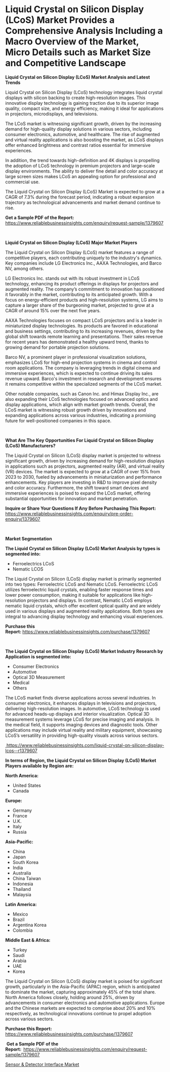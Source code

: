 <p><h1>Liquid Crystal on Silicon Display (LCoS) Market Provides a Comprehensive Analysis Including a Macro Overview of the Market, Micro Details such as Market Size and Competitive Landscape</h1></p><p><strong>Liquid Crystal on Silicon Display (LCoS) Market Analysis and Latest Trends</strong></p>
<p><p>Liquid Crystal on Silicon Display (LCoS) technology integrates liquid crystal displays with silicon backing to create high-resolution images. This innovative display technology is gaining traction due to its superior image quality, compact size, and energy efficiency, making it ideal for applications in projectors, microdisplays, and televisions.</p><p>The LCoS market is witnessing significant growth, driven by the increasing demand for high-quality display solutions in various sectors, including consumer electronics, automotive, and healthcare. The rise of augmented and virtual reality applications is also boosting the market, as LCoS displays offer enhanced brightness and contrast ratios essential for immersive experiences. </p><p>In addition, the trend towards high-definition and 4K displays is propelling the adoption of LCoS technology in premium projectors and large-scale display environments. The ability to deliver fine detail and color accuracy at large screen sizes makes LCoS an appealing option for professional and commercial use.</p><p>The Liquid Crystal on Silicon Display (LCoS) Market is expected to grow at a CAGR of 7.3% during the forecast period, indicating a robust expansion trajectory as technological advancements and market demand continue to rise.</p></p>
<p><strong>Get a Sample PDF of the Report:&nbsp;</strong> <a href="https://www.reliablebusinessinsights.com/enquiry/request-sample/1379607?utm_campaign=1789&utm_medium=2&utm_source=Github&utm_content=ia&utm_term=06042025&utm_id=liquid-crystal-on-silicon-display-lcos">https://www.reliablebusinessinsights.com/enquiry/request-sample/1379607</a></p>
<p>&nbsp;</p>
<p><strong>Liquid Crystal on Silicon Display (LCoS) Major Market Players</strong></p>
<p><p>The Liquid Crystal on Silicon Display (LCoS) market features a range of competitive players, each contributing uniquely to the industry's dynamics. Key companies include LG Electronics Inc., AAXA Technologies, and Barco NV, among others.</p><p>LG Electronics Inc. stands out with its robust investment in LCoS technology, enhancing its product offerings in displays for projectors and augmented reality. The company’s commitment to innovation has positioned it favorably in the market, contributing to its anticipated growth. With a focus on energy-efficient products and high-resolution systems, LG aims to capture a larger share of the burgeoning market, projected to grow at a CAGR of around 15% over the next five years.</p><p>AAXA Technologies focuses on compact LCoS projectors and is a leader in miniaturized display technologies. Its products are favored in educational and business settings, contributing to its increasing revenues, driven by the global shift towards remote learning and presentations. Their sales revenue for recent years has demonstrated a healthy upward trend, thanks to growing demand for portable projection solutions.</p><p>Barco NV, a prominent player in professional visualization solutions, emphasizes LCoS for high-end projection systems in cinema and control room applications. The company is leveraging trends in digital cinema and immersive experiences, which is expected to continue driving its sales revenue upward. Barco's investment in research and development ensures it remains competitive within the specialized segments of the LCoS market.</p><p>Other notable companies, such as Canon Inc. and Himax Display Inc., are also expanding their LCoS technologies focused on advanced optics and display applications, which align with market growth trends. Overall, the LCoS market is witnessing robust growth driven by innovations and expanding applications across various industries, indicating a promising future for well-positioned companies in this space.</p></p>
<p>&nbsp;</p>
<p><strong>What Are The Key Opportunities For Liquid Crystal on Silicon Display (LCoS) Manufacturers?</strong></p>
<p><p>The Liquid Crystal on Silicon (LCoS) display market is projected to witness significant growth, driven by increasing demand for high-resolution displays in applications such as projectors, augmented reality (AR), and virtual reality (VR) devices. The market is expected to grow at a CAGR of over 15% from 2023 to 2030, fueled by advancements in miniaturization and performance enhancements. Key players are investing in R&D to improve pixel density and color accuracy. Furthermore, the shift toward smart devices and immersive experiences is poised to expand the LCoS market, offering substantial opportunities for innovation and market penetration.</p></p>
<p><strong>Inquire or Share Your Questions If Any Before Purchasing This Report:</strong> <a href="https://www.reliablebusinessinsights.com/enquiry/pre-order-enquiry/1379607?utm_campaign=1789&utm_medium=2&utm_source=Github&utm_content=ia&utm_term=06042025&utm_id=liquid-crystal-on-silicon-display-lcos">https://www.reliablebusinessinsights.com/enquiry/pre-order-enquiry/1379607</a></p>
<p>&nbsp;</p>
<p><strong>Market Segmentation</strong></p>
<p><strong>The Liquid Crystal on Silicon Display (LCoS) Market Analysis by types is segmented into:</strong></p>
<p><ul><li>Ferroelectrics LCoS</li><li>Nematic LCOS</li></ul></p>
<p><p>The Liquid Crystal on Silicon (LCoS) display market is primarily segmented into two types: Ferroelectric LCoS and Nematic LCoS. Ferroelectric LCoS utilizes ferroelectric liquid crystals, enabling faster response times and lower power consumption, making it suitable for applications like high-resolution projectors and displays. In contrast, Nematic LCoS employs nematic liquid crystals, which offer excellent optical quality and are widely used in various displays and augmented reality applications. Both types are integral to advancing display technology and enhancing visual experiences.</p></p>
<p><strong>Purchase this Report:&nbsp;</strong><a href="https://www.reliablebusinessinsights.com/purchase/1379607?utm_campaign=1789&utm_medium=2&utm_source=Github&utm_content=ia&utm_term=06042025&utm_id=liquid-crystal-on-silicon-display-lcos">https://www.reliablebusinessinsights.com/purchase/1379607</a></p>
<p>&nbsp;</p>
<p><strong>The Liquid Crystal on Silicon Display (LCoS) Market Industry Research by Application is segmented into:</strong></p>
<p><ul><li>Consumer Electronics</li><li>Automotive</li><li>Optical 3D Measurement</li><li>Medical</li><li>Others</li></ul></p>
<p><p>The LCoS market finds diverse applications across several industries. In consumer electronics, it enhances displays in televisions and projectors, delivering high-resolution images. In automotive, LCoS technology is used for advanced heads-up displays and interior visualization. Optical 3D measurement systems leverage LCoS for precise imaging and analysis. In the medical field, it supports imaging devices and diagnostic tools. Other applications may include virtual reality and military equipment, showcasing LCoS’s versatility in providing high-quality visuals across various sectors.</p></p>
<p><a href="https://www.reliablebusinessinsights.com/liquid-crystal-on-silicon-display-lcos--r1379607?utm_campaign=1789&utm_medium=2&utm_source=Github&utm_content=ia&utm_term=06042025&utm_id=liquid-crystal-on-silicon-display-lcos">&nbsp;https://www.reliablebusinessinsights.com/liquid-crystal-on-silicon-display-lcos--r1379607</a></p>
<p><strong>In terms of Region, the Liquid Crystal on Silicon Display (LCoS) Market Players available by Region are:</strong></p>
<p>
    <p> <strong> North America: </strong>
        <ul>
            <li>United States</li>
            <li>Canada</li>
        </ul>
        </p> 
    <p> <strong> Europe: </strong>
        <ul>
            <li>Germany</li>
            <li>France</li>
            <li>U.K.</li>
            <li>Italy</li>
            <li>Russia</li>
        </ul>
        </p> 
    <p> <strong> Asia-Pacific: </strong>
        <ul>
            <li>China</li>
            <li>Japan</li>
            <li>South Korea</li>
            <li>India</li>
            <li>Australia</li>
            <li>China Taiwan</li>
            <li>Indonesia</li>
            <li>Thailand</li>
            <li>Malaysia</li>
        </ul>
        </p> 
    <p> <strong> Latin America: </strong>
        <ul>
            <li>Mexico</li>
            <li>Brazil</li>
            <li>Argentina Korea</li>
            <li>Colombia</li>
        </ul>
        </p> 
    <p> <strong> Middle East & Africa: </strong>
        <ul>
            <li>Turkey</li>
            <li>Saudi</li>
            <li>Arabia</li>
            <li>UAE</li>
            <li>Korea</li>
        </ul>
    </p>
    </p>
<p><p>The Liquid Crystal on Silicon (LCoS) display market is poised for significant growth, particularly in the Asia-Pacific (APAC) region, which is anticipated to dominate the market, capturing approximately 45% of the total share. North America follows closely, holding around 25%, driven by advancements in consumer electronics and automotive applications. Europe and the Chinese markets are expected to comprise about 20% and 10% respectively, as technological innovations continue to propel adoption across various sectors.</p></p>
<p><strong>Purchase this Report: </strong><a href="https://www.reliablebusinessinsights.com/purchase/1379607?utm_campaign=1789&utm_medium=2&utm_source=Github&utm_content=ia&utm_term=06042025&utm_id=liquid-crystal-on-silicon-display-lcos">https://www.reliablebusinessinsights.com/purchase/1379607</a></p>
<p>&nbsp;<strong>Get a Sample PDF of the Report:&nbsp;&nbsp;</strong><a href="https://www.reliablebusinessinsights.com/enquiry/request-sample/1379607?utm_campaign=1789&utm_medium=2&utm_source=Github&utm_content=ia&utm_term=06042025&utm_id=liquid-crystal-on-silicon-display-lcos">https://www.reliablebusinessinsights.com/enquiry/request-sample/1379607</a></p>
<p><strong></strong></p>
<p><p><a href="https://github.com/marlanamarvn/Market-Research-Report-List-1/blob/main/sensor-detector-interface-market.md?utm_campaign=1789&utm_medium=2&utm_source=Github&utm_content=ia&utm_term=06042025&utm_id=liquid-crystal-on-silicon-display-lcos">Sensor & Detector Interface Market</a></p></p>